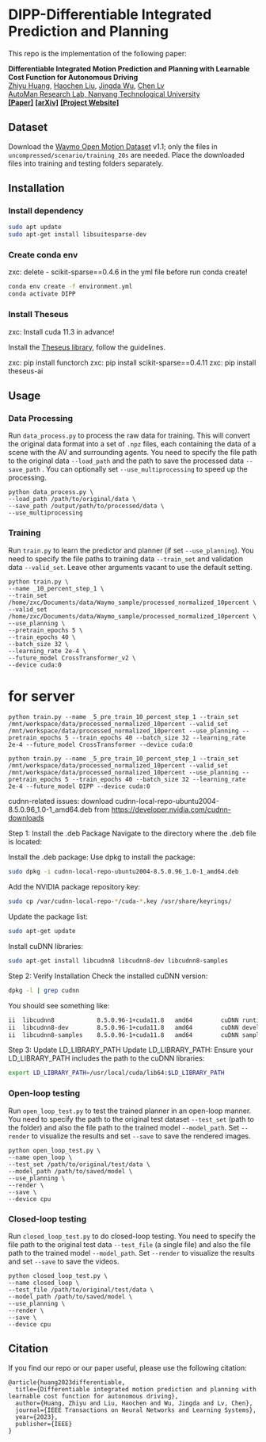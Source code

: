 # DIPP-Differentiable Integrated Prediction and Planning
This repo is the implementation of the following paper:

**Differentiable Integrated Motion Prediction and Planning with Learnable Cost Function for Autonomous Driving**
<br> [Zhiyu Huang](https://mczhi.github.io/), [Haochen Liu](https://scholar.google.com/citations?user=iizqKUsAAAAJ&hl=en), [Jingda Wu](https://wujingda.github.io/), [Chen Lv](https://scholar.google.com/citations?user=UKVs2CEAAAAJ&hl=en) 
<br> [AutoMan Research Lab, Nanyang Technological University](https://lvchen.wixsite.com/automan)
<br> **[[Paper]](https://ieeexplore.ieee.org/document/10154577/)**&nbsp;**[[arXiv]](https://arxiv.org/abs/2207.10422)**&nbsp;**[[Project Website]](https://mczhi.github.io/DIPP/)**

## Dataset
Download the [Waymo Open Motion Dataset](https://waymo.com/open/download/) v1.1; only the files in ```uncompressed/scenario/training_20s``` are needed. Place the downloaded files into training and testing folders separately.

## Installation
### Install dependency
```bash
sudo apt update
sudo apt-get install libsuitesparse-dev
```

### Create conda env
zxc: delete - scikit-sparse==0.4.6 in the yml file before run conda create!
```bash
conda env create -f environment.yml
conda activate DIPP
```

### Install Theseus

zxc: Install cuda 11.3 in advance!

Install the [Theseus library](https://github.com/facebookresearch/theseus), follow the guidelines.


zxc: pip install functorch
zxc: pip install scikit-sparse==0.4.11
zxc: pip install theseus-ai

## Usage
### Data Processing
Run ```data_process.py``` to process the raw data for training. This will convert the original data format into a set of ```.npz``` files, each containing the data of a scene with the AV and surrounding agents. You need to specify the file path to the original data ```--load_path``` and the path to save the processed data ```--save_path``` . You can optionally set ```--use_multiprocessing``` to speed up the processing. 
```shell
python data_process.py \
--load_path /path/to/original/data \
--save_path /output/path/to/processed/data \
--use_multiprocessing
```

### Training
Run ```train.py``` to learn the predictor and planner (if set ```--use_planning```). You need to specify the file paths to training data ```--train_set``` and validation data ```--valid_set```. Leave other arguments vacant to use the default setting.
```shell
python train.py \
--name _10_percent_step_1 \
--train_set /home/zxc/Documents/data/Waymo_sample/processed_normalized_10percent \
--valid_set /home/zxc/Documents/data/Waymo_sample/processed_normalized_10percent \
--use_planning \
--pretrain_epochs 5 \
--train_epochs 40 \
--batch_size 32 \
--learning_rate 2e-4 \
--future_model CrossTransformer_v2 \
--device cuda:0
```

# for server
```shell 
python train.py --name _5_pre_train_10_percent_step_1 --train_set /mnt/workspace/data/processed_normalized_10percent --valid_set /mnt/workspace/data/processed_normalized_10percent --use_planning --pretrain_epochs 5 --train_epochs 40 --batch_size 32 --learning_rate 2e-4 --future_model CrossTransformer --device cuda:0

python train.py --name _5_pre_train_10_percent_step_1 --train_set /mnt/workspace/data/processed_normalized_10percent --valid_set /mnt/workspace/data/processed_normalized_10percent --use_planning --pretrain_epochs 5 --train_epochs 40 --batch_size 32 --learning_rate 2e-4 --future_model DIPP --device cuda:0
```

cudnn-related issues:
download cudnn-local-repo-ubuntu2004-8.5.0.96_1.0-1_amd64.deb from https://developer.nvidia.com/cudnn-downloads

Step 1: Install the .deb Package
Navigate to the directory where the .deb file is located:

Install the .deb package:
Use dpkg to install the package:

```bash
sudo dpkg -i cudnn-local-repo-ubuntu2004-8.5.0.96_1.0-1_amd64.deb
```

Add the NVIDIA package repository key:
```bash
sudo cp /var/cudnn-local-repo-*/cuda-*.key /usr/share/keyrings/
```

Update the package list:

```bash
sudo apt-get update
```

Install cuDNN libraries:
```bash
sudo apt-get install libcudnn8 libcudnn8-dev libcudnn8-samples
```

Step 2: Verify Installation
Check the installed cuDNN version:
```bash
dpkg -l | grep cudnn
```

You should see something like:

```bash
ii  libcudnn8            8.5.0.96-1+cuda11.8   amd64        cuDNN runtime libraries
ii  libcudnn8-dev        8.5.0.96-1+cuda11.8   amd64        cuDNN development libraries and headers
ii  libcudnn8-samples    8.5.0.96-1+cuda11.8   amd64        cuDNN samples
```

Step 3: Update LD_LIBRARY_PATH
Update LD_LIBRARY_PATH:
Ensure your LD_LIBRARY_PATH includes the path to the cuDNN libraries:
```bash
export LD_LIBRARY_PATH=/usr/local/cuda/lib64:$LD_LIBRARY_PATH
```

### Open-loop testing
Run ```open_loop_test.py``` to test the trained planner in an open-loop manner. You need to specify the path to the original test dataset ```--test_set``` (path to the folder) and also the file path to the trained model ```--model_path```. Set ```--render``` to visualize the results and set ```--save``` to save the rendered images.
```shell
python open_loop_test.py \
--name open_loop \
--test_set /path/to/original/test/data \
--model_path /path/to/saved/model \
--use_planning \
--render \
--save \
--device cpu
```

### Closed-loop testing
Run ```closed_loop_test.py``` to do closed-loop testing. You need to specify the file path to the original test data ```--test_file``` (a single file) and also the file path to the trained model ```--model_path```. Set ```--render``` to visualize the results and set ```--save``` to save the videos.
```shell
python closed_loop_test.py \
--name closed_loop \
--test_file /path/to/original/test/data \
--model_path /path/to/saved/model \
--use_planning \
--render \
--save \
--device cpu
```

## Citation
If you find our repo or our paper useful, please use the following citation:
```
@article{huang2023differentiable,
  title={Differentiable integrated motion prediction and planning with learnable cost function for autonomous driving},
  author={Huang, Zhiyu and Liu, Haochen and Wu, Jingda and Lv, Chen},
  journal={IEEE Transactions on Neural Networks and Learning Systems},
  year={2023},
  publisher={IEEE}
}
```

